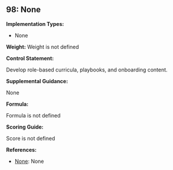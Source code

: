 ## 98: None

**Implementation Types:**
 
- None

**Weight:** Weight is not defined

**Control Statement:**

Develop role-based curricula, playbooks, and onboarding content.

**Supplemental Guidance:**

None

**Formula:**

Formula is not defined

**Scoring Guide:**

Score is not defined

**References:**

- [None](None): None